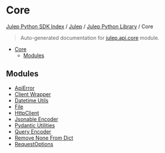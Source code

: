 # Core

[Julep Python SDK Index](../../../README.md#julep-python-sdk-index) / [Julep](../../index.md#julep) / [Julep Python Library](../index.md#julep-python-library) / Core

> Auto-generated documentation for [julep.api.core](../../../../../../../julep/api/core/__init__.py) module.

- [Core](#core)
  - [Modules](#modules)

## Modules

- [ApiError](./api_error.md)
- [Client Wrapper](./client_wrapper.md)
- [Datetime Utils](./datetime_utils.md)
- [File](./file.md)
- [HttpClient](./http_client.md)
- [Jsonable Encoder](./jsonable_encoder.md)
- [Pydantic Utilities](./pydantic_utilities.md)
- [Query Encoder](./query_encoder.md)
- [Remove None From Dict](./remove_none_from_dict.md)
- [RequestOptions](./request_options.md)